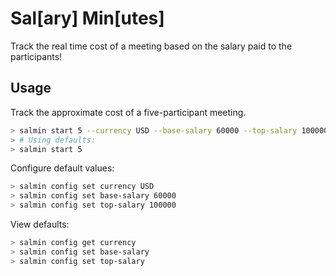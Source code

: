 # Sal\[ary] Min\[utes]

Track the real time cost of a meeting based on the salary paid to the participants!

## Usage

Track the approximate cost of a five-participant meeting.

```sh
> salmin start 5 --currency USD --base-salary 60000 --top-salary 100000
> # Using defaults:
> salmin start 5
```

Configure default values:

```sh
> salmin config set currency USD
> salmin config set base-salary 60000
> salmin config set top-salary 100000
```

View defaults:

```sh
> salmin config get currency
> salmin config set base-salary
> salmin config set top-salary
```

